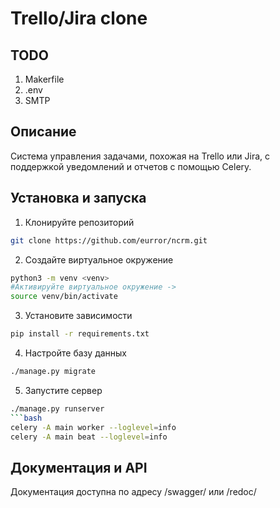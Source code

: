 # Trello/Jira clone

## TODO
1. Makerfile
2. .env
3. SMTP

## Описание
Система управления задачами, похожая на Trello или Jira, с поддержкой уведомлений и отчетов с помощью Celery.

## Установка и запуска
1. Клонируйте репозиторий
```bash
git clone https://github.com/eurror/ncrm.git
```
2. Создайте виртуальное окружение
```bash
python3 -m venv <venv>
#Активируйте виртуальное окружение ->
source venv/bin/activate
```
3. Установите зависимости
```bash
pip install -r requirements.txt
```
4. Настройте базу данных
```bash
./manage.py migrate
```
5. Запустите сервер
```bash
./manage.py runserver
```bash
celery -A main worker --loglevel=info
celery -A main beat --loglevel=info
```
## Документация и API
Документация доступна по адресу /swagger/ или /redoc/
